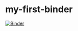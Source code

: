 # my-first-binder

[![Binder](https://mybinder.org/badge_logo.svg)](https://mybinder.org/v2/gh/sdruskat/my-first-binder/HEAD)
